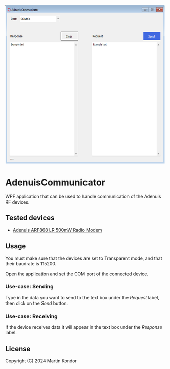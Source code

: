 <p align="center">
  <img src="./Images/sch_static.png" height="500px">
</p>

# AdenuisCommunicator

WPF application that can be used to handle communication of the Adenuis RF devices.

## Tested devices

* [Adenuis ARF868 LR 500mW Radio Modem](https://www.adeunis.com/en/produit/arf-868-lr-set-up-radio-transmission-for-long-distance-broadcasting/)

## Usage

You must make sure that the devices are set to Transparent mode, and that their baudrate is 115200.

Open the application and set the COM port of the connected device.

### Use-case: Sending

Type in the data you want to send to the text box under the _Request_ label, then click on the _Send_ button.

### Use-case: Receiving

If the device receives data it will appear in the text box under the _Response_ label.

## License

Copyright (C) 2024 Martin Kondor
